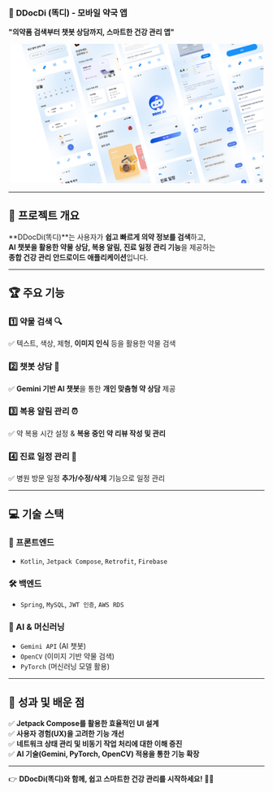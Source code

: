 ### 💊 **DDocDi (똑디) - 모바일 약국 앱**  
**"의약품 검색부터 챗봇 상담까지, 스마트한 건강 관리 앱"**  

<p align="center">
  <img src="Thumbnail.png" alt="DDocDi" width="500">
</p>

---

## 📌 **프로젝트 개요**  
**DDocDi(똑디)**는 사용자가 **쉽고 빠르게 의약 정보를 검색**하고,  
**AI 챗봇을 활용한 약물 상담, 복용 알림, 진료 일정 관리 기능**을 제공하는  
**종합 건강 관리 안드로이드 애플리케이션**입니다.  

---

## 🏆 **주요 기능**  

### 1️⃣ **약물 검색** 🔍  
✅ 텍스트, 색상, 제형, **이미지 인식** 등을 활용한 약물 검색  

### 2️⃣ **챗봇 상담** 💬  
✅ **Gemini 기반 AI 챗봇**을 통한 **개인 맞춤형 약 상담** 제공  

### 3️⃣ **복용 알림 관리** ⏰  
✅ 약 복용 시간 설정 & **복용 중인 약 리뷰 작성 및 관리**  

### 4️⃣ **진료 일정 관리** 📅  
✅ 병원 방문 일정 **추가/수정/삭제** 기능으로 일정 관리  

---

## 💻 **기술 스택**  

### **📱 프론트엔드**  
- `Kotlin`, `Jetpack Compose`, `Retrofit`, `Firebase`  

### **🛠️ 백엔드**  
- `Spring`, `MySQL`, `JWT 인증`, `AWS RDS`  

### **🤖 AI & 머신러닝**  
- `Gemini API` (AI 챗봇)  
- `OpenCV` (이미지 기반 약물 검색)  
- `PyTorch` (머신러닝 모델 활용)  

---

## 🚀 **성과 및 배운 점**  

✅ **Jetpack Compose를 활용한 효율적인 UI 설계**  
✅ **사용자 경험(UX)을 고려한 기능 개선**  
✅ **네트워크 상태 관리 및 비동기 작업 처리에 대한 이해 증진**  
✅ **AI 기술(Gemini, PyTorch, OpenCV) 적용을 통한 기능 확장**  

---


👉 **DDocDi(똑디)와 함께, 쉽고 스마트한 건강 관리를 시작하세요!** 💊📲  
